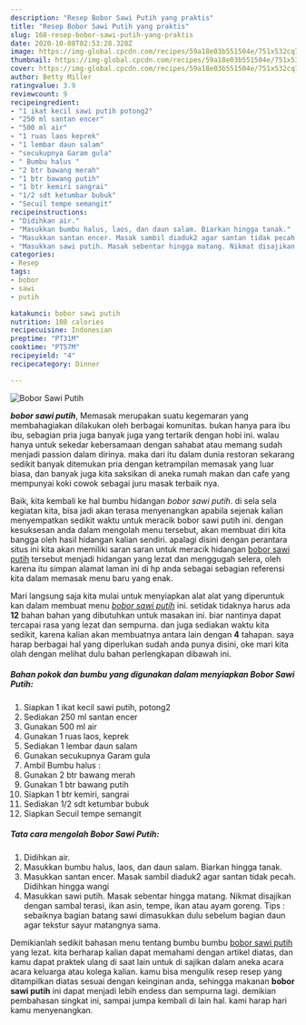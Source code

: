 ```yaml
---
description: "Resep Bobor Sawi Putih yang praktis"
title: "Resep Bobor Sawi Putih yang praktis"
slug: 168-resep-bobor-sawi-putih-yang-praktis
date: 2020-10-08T02:53:28.328Z
image: https://img-global.cpcdn.com/recipes/59a18e03b551504e/751x532cq70/bobor-sawi-putih-foto-resep-utama.jpg
thumbnail: https://img-global.cpcdn.com/recipes/59a18e03b551504e/751x532cq70/bobor-sawi-putih-foto-resep-utama.jpg
cover: https://img-global.cpcdn.com/recipes/59a18e03b551504e/751x532cq70/bobor-sawi-putih-foto-resep-utama.jpg
author: Betty Miller
ratingvalue: 3.9
reviewcount: 9
recipeingredient:
- "1 ikat kecil sawi putih potong2"
- "250 ml santan encer"
- "500 ml air"
- "1 ruas laos keprek"
- "1 lembar daun salam"
- "secukupnya Garam gula"
- " Bumbu halus "
- "2 btr bawang merah"
- "1 btr bawang putih"
- "1 btr kemiri sangrai"
- "1/2 sdt ketumbar bubuk"
- "Secuil tempe semangit"
recipeinstructions:
- "Didihkan air."
- "Masukkan bumbu halus, laos, dan daun salam. Biarkan hingga tanak."
- "Masukkan santan encer. Masak sambil diaduk2 agar santan tidak pecah. Didihkan hingga wangi"
- "Masukkan sawi putih. Masak sebentar hingga matang. Nikmat disajikan dengan sambal terasi, ikan asin, tempe, ikan atau ayam goreng. Tips : sebaiknya bagian batang sawi dimasukkan dulu sebelum bagian daun agar tekstur sayur matangnya sama."
categories:
- Resep
tags:
- bobor
- sawi
- putih

katakunci: bobor sawi putih 
nutrition: 108 calories
recipecuisine: Indonesian
preptime: "PT31M"
cooktime: "PT57M"
recipeyield: "4"
recipecategory: Dinner

---
```



![Bobor Sawi Putih](https://img-global.cpcdn.com/recipes/59a18e03b551504e/751x532cq70/bobor-sawi-putih-foto-resep-utama.jpg)

<b><i>bobor sawi putih</i></b>, Memasak merupakan suatu kegemaran yang membahagiakan dilakukan oleh berbagai komunitas. bukan hanya para ibu ibu, sebagian pria juga banyak juga yang tertarik dengan hobi ini. walau hanya untuk sekedar kebersamaan dengan sahabat atau memang sudah menjadi passion dalam dirinya. maka dari itu dalam dunia restoran sekarang sedikit banyak ditemukan pria dengan ketrampilan memasak yang luar biasa, dan banyak juga kita saksikan di aneka rumah makan dan cafe yang mempunyai koki cowok sebagai juru masak terbaik nya.

Baik, kita kembali ke hal bumbu hidangan <i>bobor sawi putih</i>. di sela sela kegiatan kita, bisa jadi akan terasa menyenangkan apabila sejenak kalian menyempatkan sedikit waktu untuk meracik bobor sawi putih ini. dengan kesuksesan anda dalam mengolah menu tersebut, akan membuat diri kita bangga oleh hasil hidangan kalian sendiri. apalagi disini dengan perantara situs ini kita akan memiliki saran saran untuk meracik hidangan <u>bobor sawi putih</u> tersebut menjadi hidangan yang lezat dan menggugah selera, oleh karena itu simpan alamat laman ini di hp anda sebagai sebagian referensi kita dalam memasak menu baru yang enak.




Mari langsung saja kita mulai untuk menyiapkan alat alat yang diperuntuk kan dalam membuat menu <u><i>bobor sawi putih</i></u> ini. setidak tidaknya harus ada <b>12</b> bahan bahan yang dibutuhkan untuk masakan ini. biar nantinya dapat tercapai rasa yang lezat dan sempurna. dan juga sediakan waktu kita sedikit, karena kalian akan membuatnya antara lain dengan <b>4</b> tahapan. saya harap berbagai hal yang diperlukan sudah anda punya disini, oke mari kita olah dengan melihat dulu bahan perlengkapan dibawah ini.

<!--inarticleads1-->

##### Bahan pokok dan bumbu yang digunakan dalam menyiapkan Bobor Sawi Putih:

1. Siapkan 1 ikat kecil sawi putih, potong2
1. Sediakan 250 ml santan encer
1. Gunakan 500 ml air
1. Gunakan 1 ruas laos, keprek
1. Sediakan 1 lembar daun salam
1. Gunakan secukupnya Garam gula
1. Ambil  Bumbu halus :
1. Gunakan 2 btr bawang merah
1. Gunakan 1 btr bawang putih
1. Siapkan 1 btr kemiri, sangrai
1. Sediakan 1/2 sdt ketumbar bubuk
1. Siapkan Secuil tempe semangit




<!--inarticleads2-->

##### Tata cara mengolah Bobor Sawi Putih:

1. Didihkan air.
1. Masukkan bumbu halus, laos, dan daun salam. Biarkan hingga tanak.
1. Masukkan santan encer. Masak sambil diaduk2 agar santan tidak pecah. Didihkan hingga wangi
1. Masukkan sawi putih. Masak sebentar hingga matang. Nikmat disajikan dengan sambal terasi, ikan asin, tempe, ikan atau ayam goreng. Tips : sebaiknya bagian batang sawi dimasukkan dulu sebelum bagian daun agar tekstur sayur matangnya sama.




Demikianlah sedikit bahasan menu tentang bumbu bumbu <u>bobor sawi putih</u> yang lezat. kita berharap kalian dapat memahami dengan artikel diatas, dan kamu dapat praktek ulang di saat lain untuk di sajikan dalam aneka acara acara keluarga atau kolega kalian. kamu bisa mengulik resep resep yang ditampilkan diatas sesuai dengan keinginan anda, sehingga makanan <b>bobor sawi putih</b> ini dapat menjadi lebih endess dan sempurna lagi. demikian pembahasan singkat ini, sampai jumpa kembali di lain hal. kami harap hari kamu menyenangkan.
